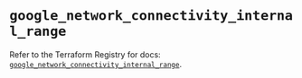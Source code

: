 # `google_network_connectivity_internal_range`

Refer to the Terraform Registry for docs: [`google_network_connectivity_internal_range`](https://registry.terraform.io/providers/hashicorp/google-beta/6.36.1/docs/resources/google_network_connectivity_internal_range).
